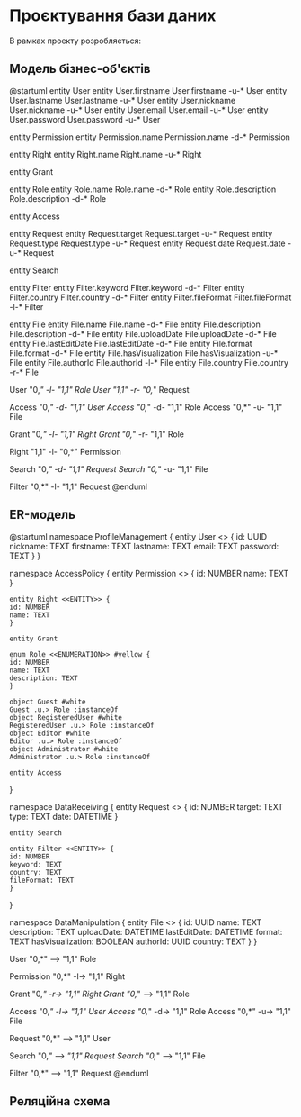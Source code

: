 # Проєктування бази даних

В рамках проекту розробляється:

## Модель бізнес-об'єктів

@startuml
entity User
entity User.firstname
User.firstname -u-* User
entity User.lastname
User.lastname -u-* User
entity User.nickname
User.nickname -u-* User
entity User.email
User.email -u-* User
entity User.password
User.password -u-* User

entity Permission
entity Permission.name
Permission.name -d-* Permission

entity Right
entity Right.name
Right.name -u-* Right

entity Grant

entity Role
entity Role.name
Role.name -d-* Role
entity Role.description
Role.description -d-* Role

entity Access

entity Request
entity Request.target
Request.target -u-* Request
entity Request.type
Request.type -u-* Request
entity Request.date
Request.date -u-* Request

entity Search

entity Filter
entity Filter.keyword
Filter.keyword -d-* Filter
entity Filter.country
Filter.country -d-* Filter
entity Filter.fileFormat
Filter.fileFormat -l-* Filter

entity File
entity File.name
File.name -d-* File
entity File.description
File.description -d-* File
entity File.uploadDate
File.uploadDate -d-* File
entity File.lastEditDate
File.lastEditDate -d-* File
entity File.format
File.format -d-* File
entity File.hasVisualization
File.hasVisualization -u-* File
entity File.authorId
File.authorId -l-* File
entity File.country
File.country -r-* File

User "0,*" -l- "1,1" Role
User "1,1" -r- "0,*" Request

Access "0,*" -d- "1,1" User
Access "0,*" -d- "1,1" Role
Access "0,*" -u- "1,1" File

Grant "0,*" -l- "1,1" Right
Grant "0,*" -r- "1,1" Role

Right "1,1" -l- "0,*" Permission

Search "0,*" -d- "1,1" Request
Search "0,*" -u- "1,1" File

Filter "0,*" -l- "1,1" Request
@enduml

## ER-модель

@startuml
namespace ProfileManagement {
    entity User <<ENTITY>> {
    id: UUID
    nickname: TEXT
    firstname: TEXT
    lastname: TEXT
    email: TEXT
    password: TEXT
    }
}

namespace AccessPolicy {
    entity Permission <<ENTITY>> {
    id: NUMBER
    name: TEXT
    }
    
    entity Right <<ENTITY>> {
    id: NUMBER
    name: TEXT
    }
    
    entity Grant
    
    enum Role <<ENUMERATION>> #yellow {
    id: NUMBER
    name: TEXT
    description: TEXT
    }
    
    object Guest #white
    Guest .u.> Role :instanceOf
    object RegisteredUser #white
    RegisteredUser .u.> Role :instanceOf
    object Editor #white
    Editor .u.> Role :instanceOf
    object Administrator #white
    Administrator .u.> Role :instanceOf
    
    entity Access
}

namespace DataReceiving {
    entity Request <<ENTITY>> {
    id: NUMBER
    target: TEXT
    type: TEXT
    date: DATETIME
    }
    
    entity Search
    
    entity Filter <<ENTITY>> {
    id: NUMBER
    keyword: TEXT
    country: TEXT
    fileFormat: TEXT
    }
}

namespace DataManipulation {
    entity File <<ENTITY>> {
    id: UUID
    name: TEXT
    description: TEXT
    uploadDate: DATETIME
    lastEditDate: DATETIME
    format: TEXT
    hasVisualization: BOOLEAN
    authorId: UUID
    country: TEXT
    }
}

User "0,*" --> "1,1" Role

Permission "0,*" -l-> "1,1" Right

Grant "0,*" -r-> "1,1" Right
Grant "0,*" --> "1,1" Role

Access "0,*" -l-> "1,1" User
Access "0,*" -d-> "1,1" Role
Access "0,*" -u-> "1,1" File

Request "0,*" --> "1,1" User

Search "0,*" --> "1,1" Request
Search "0,*" --> "1,1" File 

Filter "0,*" --> "1,1" Request
@enduml

## Реляційна схема

